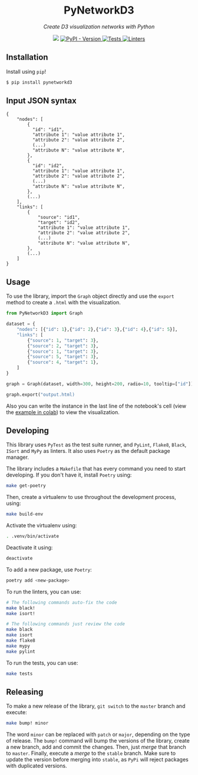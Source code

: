 <h1 align="center">PyNetworkD3</h1>

<p align="center">
    <em>
        Create D3 visualization networks with Python
    </em>
</p>

<p align="center">
<a target="_blank" href="https://colab.research.google.com/drive/1AwtW-FDAaTh_RMBKj4CJYcyKP2xnOanK?usp=sharing"><img src="https://img.shields.io/badge/example-Open%20in%20colab-hsl(30%2C%20100%25%2C%2048%25)?logo=googlecolab" /></a>

<a href="https://pypi.org/project/pynetworkd3/" target="_blank">
    <img src="https://img.shields.io/pypi/v/pynetworkd3?label=version&logo=python&logoColor=%23fff&color=306b9c" alt="PyPI - Version">
</a>

<a href="https://github.com/hernan4444/pynetworkd3/actions?query=workflow%3Atests" target="_blank">
    <img src="https://img.shields.io/github/workflow/status/hernan4444/pynetworkd3/tests?label=tests&logo=python&logoColor=%23fff" alt="Tests">
</a>

<a href="https://github.com/hernan4444/pynetworkd3/actions?query=workflow%3Alinters" target="_blank">
    <img src="https://img.shields.io/github/workflow/status/hernan4444/pynetworkd3/linters?label=linters&logo=github" alt="Linters">
</a> 

<!-- 
<a href="https://codecov.io/gh/daleal/iic2343" target="_blank">
    <img src="https://img.shields.io/codecov/c/gh/daleal/iic2343?label=coverage&logo=codecov&logoColor=ffffff" alt="Coverage">
</a>
-->
</p>

## Installation

Install using `pip`!

```sh
$ pip install pynetworkd3
```

## Input JSON syntax

```
{
    "nodes": [
        {
          "id": "id1",
          "attribute 1": "value attribute 1",
          "attribute 2": "value attribute 2",
          (...)
          "attribute N": "value attribute N",
        },
        {
          "id": "id2",
          "attribute 1": "value attribute 1",
          "attribute 2": "value attribute 2",
          (...)
          "attribute N": "value attribute N",
        },
        (...)
    ],
    "links": [
        {
            "source": "id1",
            "target": "id2",
            "attribute 1": "value attribute 1",
            "attribute 2": "value attribute 2",
            (...)
            "attribute N": "value attribute N",
        },
        (...)
    ]
}
```


## Usage

To use the library, import the `Graph` object directly and use the `export` method
to create a `.html` with the visualization. 


```python
from PyNetworkD3 import Graph

dataset = {
    "nodes": [{"id": 1},{"id": 2},{"id": 3},{"id": 4},{"id": 5}],
    "links": [
        {"source": 1, "target": 3},
        {"source": 2, "target": 3},
        {"source": 1, "target": 3},
        {"source": 5, "target": 3},
        {"source": 4, "target": 1},
    ]
}

graph = Graph(dataset, width=300, height=200, radio=10, tooltip=["id"])

graph.export("output.html)
```

Also you can write the instance in the last line of the notebook's cell (view the <a href="https://colab.research.google.com/drive/1AwtW-FDAaTh_RMBKj4CJYcyKP2xnOanK?usp=sharing"> example in colab</a>) to view the visualization.


## Developing

This library uses `PyTest` as the test suite runner, and `PyLint`, `Flake8`, `Black`, `ISort` and `MyPy` as linters. It also uses `Poetry` as the default package manager.

The library includes a `Makefile` that has every command you need to start developing. If you don't have it, install `Poetry` using:

```sh
make get-poetry
```

Then, create a virtualenv to use throughout the development process, using:

```sh
make build-env
```

Activate the virtualenv using:

```sh
. .venv/bin/activate
```

Deactivate it using:

```sh
deactivate
```

To add a new package, use `Poetry`:

```sh
poetry add <new-package>
```

To run the linters, you can use:

```sh
# The following commands auto-fix the code
make black!
make isort!

# The following commands just review the code
make black
make isort
make flake8
make mypy
make pylint
```

To run the tests, you can use:

```sh
make tests
```

## Releasing

To make a new release of the library, `git switch` to the `master` branch and execute:

```sh
make bump! minor
```

The word `minor` can be replaced with `patch` or `major`, depending on the type of release. The `bump!` command will bump the versions of the library, create a new branch, add and commit the changes. Then, just _merge_ that branch to `master`. Finally, execute a _merge_ to the `stable` branch. Make sure to update the version before merging into `stable`, as `PyPi` will reject packages with duplicated versions. 
